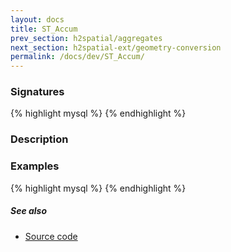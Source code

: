```yaml
---
layout: docs
title: ST_Accum
prev_section: h2spatial/aggregates
next_section: h2spatial-ext/geometry-conversion
permalink: /docs/dev/ST_Accum/
---
```


### Signatures

{% highlight mysql %}
{% endhighlight %}

### Description



### Examples

{% highlight mysql %}
{% endhighlight %}

##### See also

* [Source code](https://github.com/irstv/H2GIS/blob/master/h2spatial/src/main/java/org/h2gis/h2spatial/internal/function/spatial/convert/ST_Accum.java)
